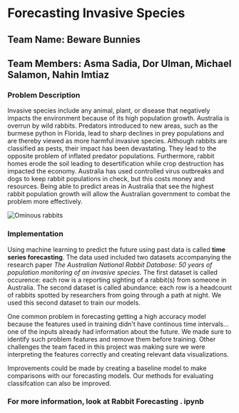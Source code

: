 # Forecasting Invasive Species
## Team Name: Beware Bunnies
## Team Members: Asma Sadia, Dor Ulman, Michael Salamon, Nahin Imtiaz  

### Problem Description  
Invasive species include any animal, plant, or disease that negatively 
impacts the environment because of its high population growth. Australia 
is overrun by wild rabbits. Predators introduced to new areas, such as 
the burmese python in Florida, lead to sharp declines in prey populations 
and are thereby viewed as more harmful invasive species. Although rabbits 
are classified as pests, their impact has been devastating. They lead to 
the opposite problem of inflated predator populations. Furthermore, rabbit 
homes erode the soil leading to desertification while crop destruction has 
impacted the economy. Australia has used controlled virus outbreaks and 
dogs to keep rabbit populations in check, but this costs money and resources. 
Being able to predict areas in Australia that see the highest rabbit 
population growth will allow the Australian government to combat the problem 
more effectively.  

![Ominous rabbits](https://user-images.githubusercontent.com/47184848/129650949-aa2c4d2f-c4df-4a93-9f6e-90077dea90bb.jpg)


### Implementation  
Using machine learning to predict the future using past data is called **time series forecasting**. 
The data used included two datasets accompanying the research paper *The Australian National Rabbit Database: 50 years of population monitoring of an invasive species*. The first dataset is called 
occurence: each row is a reporting sighting of a rabbit(s) from someone in Australia. The second 
dataset is called abundance: each row is a headcount of rabbits spotted by researchers from going 
through a path at night. We used this second dataset to train our models.

One common problem in forecasting getting a high accuracy model because the features used in training 
didn't have continous time intervals... one of the inputs already had information about the 
future. We made sure to identify such problem features and remove them before training. Other challenges 
the team faced in this project was making sure we were interpreting the features correctly and creating 
relevant data visualizations.  

Improvements could be made by creating a baseline model to make comparisons with our forecasting 
models. Our methods for evaluating classifcation can also be improved.  

### For more information, look at Rabbit Forecasting . ipynb


